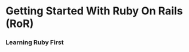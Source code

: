 Getting Started With Ruby On Rails (RoR)
===============================================

### Learning Ruby First
